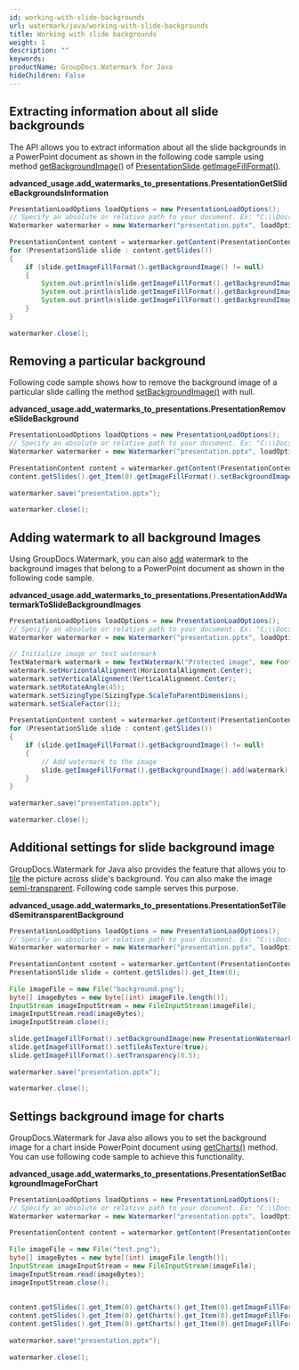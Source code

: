 ```yaml
---
id: working-with-slide-backgrounds
url: watermark/java/working-with-slide-backgrounds
title: Working with slide backgrounds
weight: 1
description: ""
keywords: 
productName: GroupDocs.Watermark for Java
hideChildren: False
---
```

## Extracting information about all slide backgrounds

The API allows you to extract information about all the slide backgrounds in a PowerPoint document as shown in the following code sample using method [getBackgroundImage()](https://reference.groupdocs.com/watermark/java/com.groupdocs.watermark.contents/PresentationImageFillFormat#getBackgroundImage()) of [PresentationSlide](https://reference.groupdocs.com/watermark/java/com.groupdocs.watermark.contents/PresentationSlide).[getImageFillFormat()](https://reference.groupdocs.com/watermark/java/com.groupdocs.watermark.contents/PresentationBaseSlide#getImageFillFormat()).

**advanced\_usage.add\_watermarks\_to\_presentations.PresentationGetSlideBackgroundsInformation**

```java
PresentationLoadOptions loadOptions = new PresentationLoadOptions();                                               
// Specify an absolute or relative path to your document. Ex: "C:\\Docs\\presentation.pptx"
Watermarker watermarker = new Watermarker("presentation.pptx", loadOptions);                              
                                                                                                                   
PresentationContent content = watermarker.getContent(PresentationContent.class);                                   
for (PresentationSlide slide : content.getSlides())                                                                
{                                                                                                                  
    if (slide.getImageFillFormat().getBackgroundImage() != null)                                                   
    {                                                                                                              
        System.out.println(slide.getImageFillFormat().getBackgroundImage().getWidth());                            
        System.out.println(slide.getImageFillFormat().getBackgroundImage().getHeight());                           
        System.out.println(slide.getImageFillFormat().getBackgroundImage().getBytes().length);                     
    }                                                                                                              
}                                                                                                                  
                                                                                                                   
watermarker.close();                                                                                               
```

## Removing a particular background

Following code sample shows how to remove the background image of a particular slide calling the method [setBackgroundImage()](https://reference.groupdocs.com/watermark/java/com.groupdocs.watermark.contents/PresentationImageFillFormat#setBackgroundImage(com.groupdocs.watermark.contents.PresentationWatermarkableImage)) with null.

**advanced\_usage.add\_watermarks\_to\_presentations.PresentationRemoveSlideBackground**

```java
PresentationLoadOptions loadOptions = new PresentationLoadOptions();                                               
// Specify an absolute or relative path to your document. Ex: "C:\\Docs\\presentation.pptx"
Watermarker watermarker = new Watermarker("presentation.pptx", loadOptions);                              
                                                                                                                   
PresentationContent content = watermarker.getContent(PresentationContent.class);                                   
content.getSlides().get_Item(0).getImageFillFormat().setBackgroundImage(null);                                     
                                                                                                                   
watermarker.save("presentation.pptx");                                                                   
                                                                                                                   
watermarker.close();                                                                                               
```

## Adding watermark to all background Images

Using GroupDocs.Watermark, you can also [add](https://reference.groupdocs.com/watermark/java/com.groupdocs.watermark.contents/WatermarkableImage#add(com.groupdocs.watermark.Watermark)) watermark to the background images that belong to a PowerPoint document as shown in the following code sample.

**advanced\_usage.add\_watermarks\_to\_presentations.PresentationAddWatermarkToSlideBackgroundImages**

```java
PresentationLoadOptions loadOptions = new PresentationLoadOptions();                                               
// Specify an absolute or relative path to your document. Ex: "C:\\Docs\\presentation.pptx"
Watermarker watermarker = new Watermarker("presentation.pptx", loadOptions);                              
                                                                                                                   
// Initialize image or text watermark                                                                              
TextWatermark watermark = new TextWatermark("Protected image", new Font("Arial", 8));                              
watermark.setHorizontalAlignment(HorizontalAlignment.Center);                                                      
watermark.setVerticalAlignment(VerticalAlignment.Center);                                                          
watermark.setRotateAngle(45);                                                                                      
watermark.setSizingType(SizingType.ScaleToParentDimensions);                                                       
watermark.setScaleFactor(1);                                                                                       
                                                                                                                   
PresentationContent content = watermarker.getContent(PresentationContent.class);                                   
for (PresentationSlide slide : content.getSlides())                                                                
{                                                                                                                  
    if (slide.getImageFillFormat().getBackgroundImage() != null)                                                   
    {                                                                                                              
        // Add watermark to the image                                                                              
        slide.getImageFillFormat().getBackgroundImage().add(watermark);                                            
    }                                                                                                              
}                                                                                                                  
                                                                                                                   
watermarker.save("presentation.pptx");                                                                   
                                                                                                                   
watermarker.close();                                                                                               
```

## Additional settings for slide background image

GroupDocs.Watermark for Java also provides the feature that allows you to [tile](https://reference.groupdocs.com/watermark/java/com.groupdocs.watermark.contents/PresentationImageFillFormat#setTileAsTexture(boolean)) the picture across slide's background. You can also make the image [semi-transparent](https://reference.groupdocs.com/watermark/java/com.groupdocs.watermark.contents/PresentationImageFillFormat#setTransparency(double)). Following code sample serves this purpose.

**advanced\_usage.add\_watermarks\_to\_presentations.PresentationSetTiledSemitransparentBackground**

```java
PresentationLoadOptions loadOptions = new PresentationLoadOptions();                                               
// Specify an absolute or relative path to your document. Ex: "C:\\Docs\\presentation.pptx"
Watermarker watermarker = new Watermarker("presentation.pptx", loadOptions);                              
                                                                                                                   
PresentationContent content = watermarker.getContent(PresentationContent.class);                                   
PresentationSlide slide = content.getSlides().get_Item(0);                                                         
                                                                                                                   
File imageFile = new File("background.png");                                                                
byte[] imageBytes = new byte[(int) imageFile.length()];                                                            
InputStream imageInputStream = new FileInputStream(imageFile);                                                     
imageInputStream.read(imageBytes);                                                                                 
imageInputStream.close();                                                                                           
                                                                                                                   
slide.getImageFillFormat().setBackgroundImage(new PresentationWatermarkableImage(imageBytes));                     
slide.getImageFillFormat().setTileAsTexture(true);                                                                 
slide.getImageFillFormat().setTransparency(0.5);                                                                   
                                                                                                                   
watermarker.save("presentation.pptx");                                                                   
                                                                                                                   
watermarker.close();                                                                                               
```

## Settings background image for charts

GroupDocs.Watermark for Java also allows you to set the background image for a chart inside PowerPoint document using [getCharts()](https://reference.groupdocs.com/watermark/java/com.groupdocs.watermark.contents/PresentationBaseSlide#getCharts()) method. You can use following code sample to achieve this functionality.

**advanced\_usage.add\_watermarks\_to\_presentations.PresentationSetBackgroundImageForChart**

```java
PresentationLoadOptions loadOptions = new PresentationLoadOptions();                                                                             
// Specify an absolute or relative path to your document. Ex: "C:\\Docs\\presentation.pptx"                              
Watermarker watermarker = new Watermarker("presentation.pptx", loadOptions);                                                            
                                                                                                                                                 
PresentationContent content = watermarker.getContent(PresentationContent.class);                                                                 
                                                                                                                                                 
File imageFile = new File("test.png");                                                                                                    
byte[] imageBytes = new byte[(int) imageFile.length()];                                                                                          
InputStream imageInputStream = new FileInputStream(imageFile);                                                                                   
imageInputStream.read(imageBytes);                                                                                                               
imageInputStream.close();                                                                                                                         
                                                                                                                                                 
                                                                                                                                                 
content.getSlides().get_Item(0).getCharts().get_Item(0).getImageFillFormat().setBackgroundImage(new PresentationWatermarkableImage(imageBytes)); 
content.getSlides().get_Item(0).getCharts().get_Item(0).getImageFillFormat().setTransparency(0.5);                                               
content.getSlides().get_Item(0).getCharts().get_Item(0).getImageFillFormat().setTileAsTexture(true);                                             
                                                                                                                                                 
watermarker.save("presentation.pptx");                                                                                                 
                                                                                                                                                 
watermarker.close();                                                                                                                             
```
